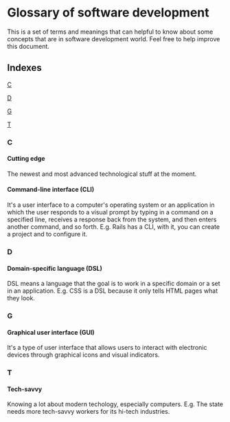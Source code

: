 # Glossary of software development

This is a set of terms and meanings that can helpful to know about some concepts that are in software development world. Feel free to help improve this document.

## Indexes

[C](#c)

[D](#d)

[G](#g)

[T](#t)

### C
#### Cutting edge
The newest and most advanced technological stuff at the moment.

#### Command-line interface (CLI)
It's a user interface to a computer's operating system or an application in which the user responds to a visual prompt by typing in a command on a specified line, receives a response back from the system, and then enters another command, and so forth. E.g. Rails has a CLI, with it, you can create a project and to configure it.

### D
#### Domain-specific language (DSL)
DSL means a language that the goal is to work in a specific domain or a set in an application. E.g. CSS is a DSL because it only tells HTML pages what they look.

### G
#### Graphical user interface (GUI)
It's a type of user interface that allows users to interact with electronic devices through graphical icons and visual indicators.

### T
#### Tech-savvy
Knowing a lot about modern techology, especially computers. E.g. The state needs more tech-savvy workers for its hi-tech industries.